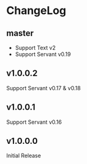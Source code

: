 # ChangeLog

## master

* Support Text v2
* Support Servant v0.19

## v1.0.0.2

Support Servant v0.17 & v0.18

## v1.0.0.1

Support Servant v0.16

## v1.0.0.0

Initial Release
